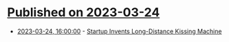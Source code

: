 # [Published on 2023-03-24](index.md)

* [2023-03-24, 16:00:00](https://entertainment.slashdot.org/story/23/03/24/1451250/startup-invents-long-distance-kissing-machine?utm_source=rss1.0mainlinkanon&utm_medium=feed) - [Startup Invents Long-Distance Kissing Machine](https://entertainment.slashdot.org/story/23/03/24/1451250/startup-invents-long-distance-kissing-machine?utm_source=rss1.0mainlinkanon&utm_medium=feed)
